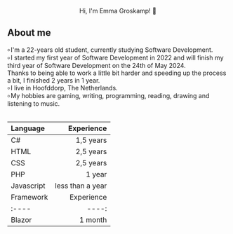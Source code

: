 <p align="center"> 
Hi, I'm Emma Groskamp! 👋
</p>

## About me
৹ I'm a 22-years old student, currently studying Software Development. <br>
৹ I started my first year of Software Development in 2022 and will finish my third year of Software Development on the 24th of May 2024.<br> 
Thanks to being able to work a little bit harder and speeding up the process a bit, I finished 2 years in 1 year. <br>
৹ I live in Hoofddorp, The Netherlands.<br>
৹ My hobbies are gaming, writing, programming, reading, drawing and listening to music. <br><br>

| Language | Experience |
| :---- | ----: |
| C# | 1,5 years |
| HTML | 2,5 years |
| CSS | 2,5 years |
| PHP | 1 year | 
| Javascript | less than a year | 
| Framework | Experience |
| :---- | ----: |
| Blazor | 1 month |

